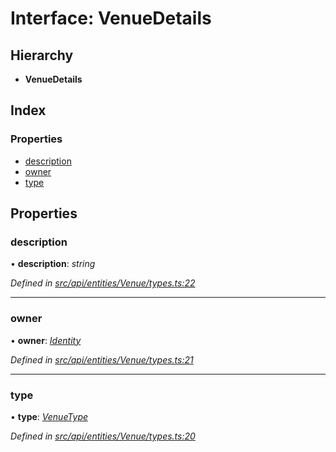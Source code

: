 # Interface: VenueDetails

## Hierarchy

* **VenueDetails**

## Index

### Properties

* [description](venuedetails.md#description)
* [owner](venuedetails.md#owner)
* [type](venuedetails.md#type)

## Properties

###  description

• **description**: *string*

*Defined in [src/api/entities/Venue/types.ts:22](https://github.com/PolymathNetwork/polymesh-sdk/blob/23062de4/src/api/entities/Venue/types.ts#L22)*

___

###  owner

• **owner**: *[Identity](../classes/identity.md)*

*Defined in [src/api/entities/Venue/types.ts:21](https://github.com/PolymathNetwork/polymesh-sdk/blob/23062de4/src/api/entities/Venue/types.ts#L21)*

___

###  type

• **type**: *[VenueType](../enums/venuetype.md)*

*Defined in [src/api/entities/Venue/types.ts:20](https://github.com/PolymathNetwork/polymesh-sdk/blob/23062de4/src/api/entities/Venue/types.ts#L20)*
